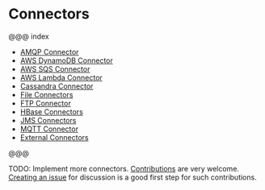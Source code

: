 # Connectors

@@@ index

* [AMQP Connector](amqp.md)
* [AWS DynamoDB Connector](dynamodb.md)
* [AWS SQS Connector](sqs.md)
* [AWS Lambda Connector](awslambda.md)
* [Cassandra Connector](cassandra.md)
* [File Connectors](file.md)
* [FTP Connector](ftp.md)
* [HBase Connectors](hbase.md)
* [JMS Connectors](jms.md)
* [MQTT Connector](mqtt.md)
* [External Connectors](external-connectors.md)

@@@

TODO: Implement more connectors. [Contributions](https://github.com/akka/alpakka/blob/master/CONTRIBUTING.md) are very welcome.
[Creating an issue](https://github.com/akka/alpakka/issues) for discussion is a good first step for such contributions.

